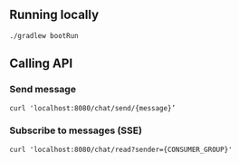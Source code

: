 ## Running locally

    ./gradlew bootRun

## Calling API
### Send message
    curl 'localhost:8080/chat/send/{message}’
### Subscribe to messages (SSE)
    curl 'localhost:8080/chat/read?sender={CONSUMER_GROUP}'

